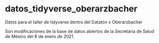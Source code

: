 # datos_tidyverse_oberarzbacher
Datos para el taller de tidyverse dentro del Datatón x Oberarzbacher

Son modificaciones de la base de datos abiertos de la Secretaría de Salud de México del 8 de enero de 2021. 

